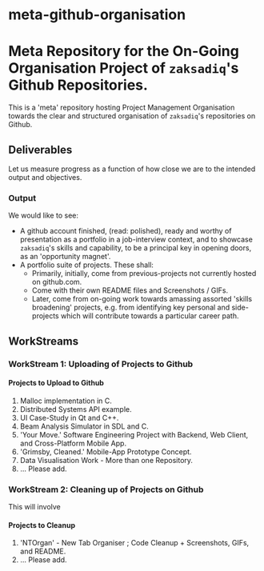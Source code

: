 # meta-github-organisation
# Meta Repository for the On-Going Organisation Project of `zaksadiq`'s Github Repositories.
This is a 'meta' repository hosting Project Management Organisation towards the clear and structured organisation of `zaksadiq`'s repositories on Github.
## Deliverables
Let us measure progress as a function of how close we are to the intended output and objectives.
### Output
We would like to see:
- A github account finished, (read: polished), ready and worthy of presentation as a portfolio in a job-interview context, and to showcase `zaksadiq`'s skills and capability, to be a principal key in opening doors, as an 'opportunity magnet'. 
- A portfolio suite of projects. These shall:
  - Primarily, initially, come from previous-projects not currently hosted on github.com.
  - Come with their own README files and Screenshots / GIFs.
  - Later, come from on-going work towards amassing assorted 'skills broadening' projects, e.g. from identifying key personal and side-projects which will contribute towards a particular career path.  

## WorkStreams  
### WorkStream 1: Uploading of Projects to Github
#### Projects to Upload to Github
1. Malloc implementation in C.
2. Distributed Systems API example.
3. UI Case-Study in Qt and C++.
4. Beam Analysis Simulator in SDL and C.
5. 'Your Move.' Software Engineering Project with Backend, Web Client, and Cross-Platform Mobile App.
6. 'Grimsby, Cleaned.' Mobile-App Prototype Concept.
7. Data Visualisation Work - More than one Repository. 
8. ... Please add.
### WorkStream 2: Cleaning up of Projects on Github
This will involve 
#### Projects to Cleanup
1. 'NTOrgan' - New Tab Organiser ; Code Cleanup + Screenshots, GIFs, and README.
2. ... Please add.
